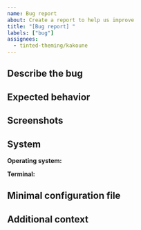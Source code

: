 ```yaml
---
name: Bug report
about: Create a report to help us improve
title: "[Bug report] "
labels: ["bug"]
assignees: 
  - tinted-theming/kakoune
---
```


## Describe the bug

<!-- A clear and concise description of what the bug is. -->

## Expected behavior

<!-- A clear and concise description of what you expected to happen. -->

## Screenshots

<!-- If applicable, add screenshots to help explain your problem. -->

## **System**

**Operating system:**

**Terminal:**

## Minimal configuration file

<!-- Add a minimal configuration file to dramatically increase your
chances of receiving help from a maintainer. -->

## Additional context

<!-- Add any other context about the problem here. -->
